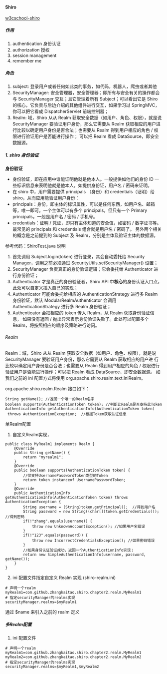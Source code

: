 #### Shiro
[w3cschool-shiro](https://www.w3cschool.cn/shiro/uxtg1ifx.html)

##### 作用
1. authentication 身份认证
2. authorization 授权
3. session management
4. remember me

##### 角色
1. subject: 登录用户或者任何如此类的事务，如代码，机器人，爬虫或者其他
2. SecurityManager: 安全管理器，安全管理器；即所有与安全有关的操作都会与 SecurityManager 交互；且它管理着所有 Subject；可以看出它是 Shiro 的核心，它负责与后边介绍的其他组件进行交互，如果学习过 SpringMVC，你可以把它看成 DispatcherServlet 前端控制器；
3. Realm: 域，Shiro 从从 Realm 获取安全数据（如用户、角色、权限），就是说 SecurityManager 要验证用户身份，那么它需要从 Realm 获取相应的用户进行比较以确定用户身份是否合法；也需要从 Realm 得到用户相应的角色 / 权限进行验证用户是否能进行操作；
可以把 Realm 看成 DataSource，即安全数据源。

##### 1. shiro 身份验证
**身份验证**
- 身份验证，即在应用中谁能证明他就是他本人。一般提供如他们的身份 ID 一些标识信息来表明他就是他本人，如提供身份证，用户名 / 密码来证明。
- 在 shiro 中，用户需要提供 principals （身份）和 credentials（证明）给 shiro，从而应用能验证用户身份：
- principals：身份，即主体的标识属性，可以是任何东西，如用户名、邮箱等，唯一即可。一个主体可以有多个 principals，但只有一个 Primary principals，一般是用户名 / 密码 / 手机号。
- credentials：证明 / 凭证，即只有主体知道的安全值，如密码 / 数字证书等。
最常见的 principals 和 credentials 组合就是用户名 / 密码了。
另外两个相关的概念是之前提到的 Subject 及 Realm，分别是主体及验证主体的数据源。

参考代码：ShiroTest.java
说明
1. 首先调用 Subject.login(token) 进行登录，其会自动委托给 Security Manager，调用之前必须通过 SecurityUtils.setSecurityManager() 设置；
2. SecurityManager 负责真正的身份验证逻辑；它会委托给 Authenticator 进行身份验证；
3. Authenticator 才是真正的身份验证者，Shiro API 中**核心**的身份认证入口点，此处可以自定义插入自己的实现；
4. Authenticator 可能会委托给相应的 AuthenticationStrategy 进行多 Realm 身份验证，默认 ModularRealmAuthenticator 会调用 AuthenticationStrategy 进行多 Realm 身份验证；
5. Authenticator 会把相应的 token 传入 Realm，从 Realm 获取身份验证信息，
如果没有返回 / 抛出异常表示身份验证失败了。此处可以配置多个 Realm，将按照相应的顺序及策略进行访问。
###### Realm
Realm：域，Shiro 从从 Realm 获取安全数据（如用户、角色、权限），就是说 SecurityManager 要验证用户身份，那么它需要从 Realm 获取相应的用户进
行比较以确定用户身份是否合法；也需要从 Realm 得到用户相应的角色 / 权限进行验证用户是否能进行操作；可以把 Realm 看成 DataSource，即安全数据源。
如我们之前的 ini 配置方式将使用 org.apache.shiro.realm.text.IniRealm。

org.apache.shiro.realm.Realm 接口如下：
```
String getName(); //返回一个唯一的Realm名字
boolean supports(AuthenticationToken token); //判断此Realm是否支持此Token
AuthenticationInfo getAuthenticationInfo(AuthenticationToken token)
 throws AuthenticationException;  //根据Token获取认证信息
```
单Realm配置
1. 自定义Realm实现，
```
public class MyRealm1 implements Realm {
    @Override
    public String getName() {
        return "myrealm1";
    }
    @Override
    public boolean supports(AuthenticationToken token) {
        //仅支持UsernamePasswordToken类型的Token
        return token instanceof UsernamePasswordToken; 
    }
    @Override
    public AuthenticationInfo getAuthenticationInfo(AuthenticationToken token) throws AuthenticationException {
        String username = (String)token.getPrincipal();  //得到用户名
        String password = new String((char[])token.getCredentials()); //得到密码
        if(!"zhang".equals(username)) {
            throw new UnknownAccountException(); //如果用户名错误
        }
        if(!"123".equals(password)) {
            throw new IncorrectCredentialsException(); //如果密码错误
        }
        //如果身份认证验证成功，返回一个AuthenticationInfo实现；
        return new SimpleAuthenticationInfo(username, password, getName());
    }
}
```
2. ini 配置文件指定自定义 Realm 实现 (shiro-realm.ini)
```
# 声明一个realm
myRealm1=com.github.zhangkaitao.shiro.chapter2.realm.MyRealm1
# 指定securityManager的realms实现
securityManager.realms=$myRealm1
```
通过 $name 来引入之前的 realm 定义
##### 多Realm配置
1. ini 配置文件
```
# 声明一个realm
myRealm1=com.github.zhangkaitao.shiro.chapter2.realm.MyRealm1
myRealm2=com.github.zhangkaitao.shiro.chapter2.realm.MyRealm2
# 指定securityManager的realms实现
securityManager.realms=$myRealm1,$myRealm2
```